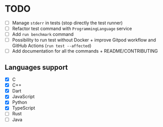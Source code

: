 # TODO

- [ ] Manage `stderr` in tests (stop directly the test runner)
- [ ] Refactor test command with `ProgrammingLanguage` service
- [ ] Add `run benchmark` command
- [ ] Possibility to run test without Docker + improve Gitpod workflow and GitHub Actions (`run test --affected`)
- [ ] Add documentation for all the commands + README/CONTRIBUTING

## Languages support

- [x] C
- [x] C++
- [x] Dart
- [x] JavaScript
- [x] Python
- [x] TypeScript
- [ ] Rust
- [ ] Java
